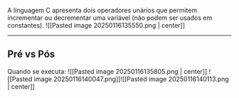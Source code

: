 A linguagem C apresenta dois operadores unários que permitem incrementar ou decrementar uma variável (não podem ser usados em constantes).
![[Pasted image 20250116135550.png | center]]

---
## Pré vs Pós
Quando se executa:
![[Pasted image 20250116135805.png | center]]
![[Pasted image 20250116140047.png]]![[Pasted image 20250116140113.png | center]]